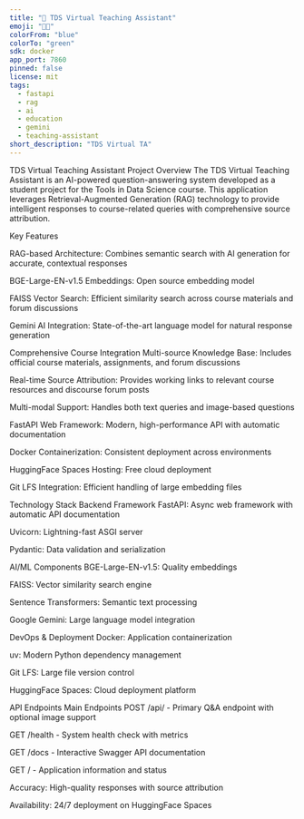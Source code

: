 ```yaml
---
title: "🤖 TDS Virtual Teaching Assistant"
emoji: "👩‍🏫"
colorFrom: "blue"
colorTo: "green"
sdk: docker
app_port: 7860
pinned: false
license: mit
tags:
  - fastapi
  - rag
  - ai
  - education
  - gemini
  - teaching-assistant
short_description: "TDS Virtual TA"
---
```

TDS Virtual Teaching Assistant
Project Overview
The TDS Virtual Teaching Assistant is an AI-powered question-answering system developed as a student project for the Tools in Data Science course. This application leverages Retrieval-Augmented Generation (RAG) technology to provide intelligent responses to course-related queries with comprehensive source attribution.



Key Features

RAG-based Architecture: Combines semantic search with AI generation for accurate, contextual responses

BGE-Large-EN-v1.5 Embeddings: Open source embedding model 

FAISS Vector Search: Efficient similarity search across course materials and forum discussions

Gemini AI Integration: State-of-the-art language model for natural response generation

Comprehensive Course Integration
Multi-source Knowledge Base: Includes official course materials, assignments, and forum discussions

Real-time Source Attribution: Provides working links to relevant course resources and discourse forum posts

Multi-modal Support: Handles both text queries and image-based questions

FastAPI Web Framework: Modern, high-performance API with automatic documentation

Docker Containerization: Consistent deployment across environments

HuggingFace Spaces Hosting: Free cloud deployment 

Git LFS Integration: Efficient handling of large embedding files



Technology Stack
Backend Framework
FastAPI: Async web framework with automatic API documentation

Uvicorn: Lightning-fast ASGI server

Pydantic: Data validation and serialization

AI/ML Components
BGE-Large-EN-v1.5: Quality embeddings

FAISS: Vector similarity search engine

Sentence Transformers: Semantic text processing

Google Gemini: Large language model integration



DevOps & Deployment
Docker: Application containerization

uv: Modern Python dependency management

Git LFS: Large file version control

HuggingFace Spaces: Cloud deployment platform



API Endpoints
Main Endpoints
POST /api/ - Primary Q&A endpoint with optional image support

GET /health - System health check with metrics

GET /docs - Interactive Swagger API documentation

GET / - Application information and status

Accuracy: High-quality responses with source attribution

Availability: 24/7 deployment on HuggingFace Spaces
